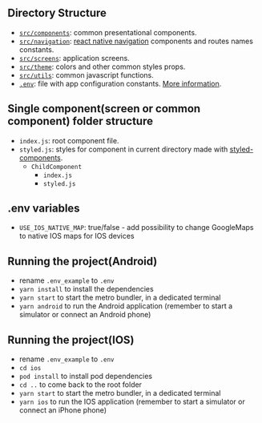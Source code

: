 ## Directory Structure

- [`src/components`](src/components): common presentational components.
- [`src/navigation`](src/navigation): [react native navigation](https://reactnavigation.org/) components and routes names constants.
- [`src/screens`](src/screens): application screens.
- [`src/theme`](src/theme): colors and other common styles props.
- [`src/utils`](src/utils): common javascript functions.
- [`.env`](.env): file with app configuration constants. [More information](https://github.com/goatandsheep/react-native-dotenv).

## Single component(screen or common component) folder structure

- `index.js`: root component file.
- `styled.js`: styles for component in current directory made with [styled-components](https://styled-components.com/).
  - `ChildComponent`
    - `index.js`
    - `styled.js`

## .env variables

- `USE_IOS_NATIVE_MAP`: true/false - add possibility to change GoogleMaps to native IOS maps for IOS devices

## Running the project(Android)

- rename `.env_example` to `.env`
- `yarn install` to install the dependencies
- `yarn start` to start the metro bundler, in a dedicated terminal
- `yarn android` to run the Android application (remember to start a simulator or connect an Android phone)

## Running the project(IOS)

- rename `.env_example` to `.env`
- `cd ios`
- `pod install` to install pod dependencies
- `cd ..` to come back to the root folder
- `yarn start` to start the metro bundler, in a dedicated terminal
- `yarn ios` to run the IOS application (remember to start a simulator or connect an iPhone phone)
